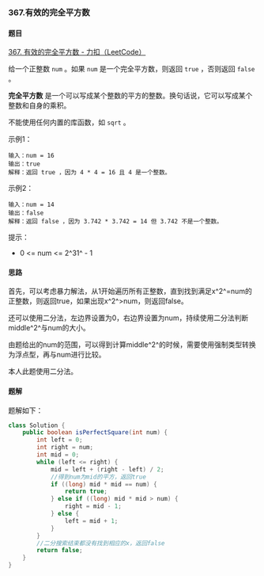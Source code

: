### 367.有效的完全平方数

#### 题目

[367. 有效的完全平方数 - 力扣（LeetCode）](https://leetcode.cn/problems/valid-perfect-square/description/)

给一个正整数 `num` 。如果 `num` 是一个完全平方数，则返回 `true` ，否则返回 `false` 。

**完全平方数** 是一个可以写成某个整数的平方的整数。换句话说，它可以写成某个整数和自身的乘积。

不能使用任何内置的库函数，如 `sqrt` 。

示例1：

```
输入：num = 16
输出：true
解释：返回 true ，因为 4 * 4 = 16 且 4 是一个整数。
```

示例2：

```
输入：num = 14
输出：false
解释：返回 false ，因为 3.742 * 3.742 = 14 但 3.742 不是一个整数。
```

提示：

- 0 <= num <= 2^31^ - 1

#### 思路

首先，可以考虑暴力解法，从1开始遍历所有正整数，直到找到满足x^2^=num的正整数，则返回true，如果出现x^2^>num，则返回false。

还可以使用二分法，左边界设置为0，右边界设置为num，持续使用二分法判断middle^2^与num的大小。

由题给出的num的范围，可以得到计算middle^2^的时候，需要使用强制类型转换为浮点型，再与num进行比较。

本人此题使用二分法。

#### 题解

题解如下：

```java
class Solution {
    public boolean isPerfectSquare(int num) {
        int left = 0;
        int right = num;
        int mid = 0;
        while (left <= right) {
            mid = left + (right - left) / 2;
            //得到num为mid的平方，返回true
            if ((long) mid * mid == num) {
                return true;
            } else if ((long) mid * mid > num) {
                right = mid - 1;
            } else {
                left = mid + 1;
            }
        }
        //二分搜索结束都没有找到相应的x，返回false
        return false;
    }
}
```

